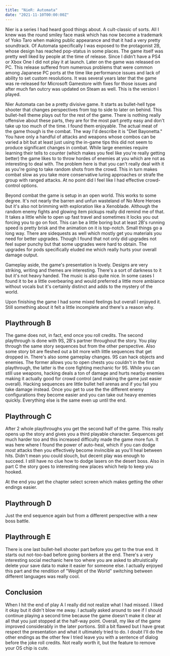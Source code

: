 ```yaml
---
title: "NieR: Automata"
date: "2021-11-10T00:00:00Z"
---
```


Nier is a series I had heard good things about.  A cult-classic of sorts.  All I knew was the round smiley face mask which has now become a trademark of Yoko Taro when making public appearance and that it had a very pretty soundtrack. Of Automata specifically I was exposed to the protagonist 2B, whose design has reached pop-status in some places.  The game itself was pretty well liked by people at the time of release.  Since I didn't have a PS4 or Xbox One I did not play it at launch.  Later on the game was released on PC.  This release suffered from numerous problems that were common among Japanese PC ports at the time like performance issues and lack of ability to set custom resolutions.  It was several years later that the game was re-released for Microsoft Gamestore with fixes for those issues and after much fan outcry was updated on Steam as well.  This is the version I played.

Nier Automata can be a pretty divisive game.  It starts as bullet-hell type shooter that changes perspectives from top to side to later on behind.  This bullet-hell theme plays out for the rest of the game.  There is nothing really offensive about these parts, they are for the most part pretty easy and don't take up too much of the time.  I found them enjoyable.  The actual meat of the game though is the combat.  The way I'd describe it is "Diet Bayonetta."  You have only a handful of attacks and weapons whose combos can be varied a bit but at least just using the in-game tips this did not seem to produce significant changes in combat.  While large enemies require learning their tells to counter (which makes you feel like you're really getting better) the game likes to to throw hordes of enemies at you which are not as interesting to deal with.  The problem here is that you can't really deal with it as you're going to take random shots from the crowd.  This in turn makes combat slow as you take more conservative luring approaches or strafe the group with ranged attacks.  At no point did I feel like I had effective crowd-control options.

Beyond combat the game is setup in an open world.  This works to some degree.  It's not nearly the barren and unfun wasteland of No More Heroes but it's also not brimming with exploration like a Xenoblade.  Although the random enemy fights and glowing item pickups really did remind me of that.  It takes a little while to open up fast travel and sometimes it locks you out forcing you to go on foot.  This can be a little boring but at least 2B's running speed is pretty brisk and the animation on it is top-notch.  Small things go a long way.  There are sidequests as well which mostly get you materials you need for better upgrades.  Though I found that not only did upgrades not feel super punchy but that some upgrades were hard to obtain.  The upgrades for pods specifically eluded me which really hurts your overall damage output.

Gameplay aside, the game's presentation is lovely.  Designs are very striking, writing and themes are interesting.  There's a sort of darkness to it but it's not heavy handed.  The music is also quite nice.  In some cases I found it to be a little overbearing and would preferred a little more ambiance without vocals but it's certainly distinct and adds to the mystery of the world.

Upon finishing the game I had some mixed feelings but overall I enjoyed it.  Still something about it felt a little incomplete and there's a reason why.

## Playthrough B

The game does not, in fact, end once you roll credits.  The second playthrough is done with 9S, 2B's partner throughout the story.  You play through the same story sequences but from the other perspective.  Also some story bit are fleshed out a bit more with little sequences that get dropped in.  There's also some gameplay changes.  9S can hack objects and enemies.  The former allows you to open chests you couldn't in the first playthrough, the latter is the core fighting mechanic for 9S.  While you can still use weapons, hacking deals a ton of damage and hurts nearby enemies making it actually good for crowd control (and making the game just easier overall).  Hacking sequences are little bullet hell arenas and if you fail you take damage instead. Once you get to use the the different enemy configurations they become easier and you can take out heavy enemies quickly.  Everything else is the same even up until the end.

## Playthrough C

After 2 whole playthroughs you get the second half of the game.  This really opens up the story and gives you a third playable character.  Sequences get much harder too and this increased difficulty made the game more fun.  It was here where I found the power of auto-heal, which if you can dodge _most_ attacks then you effectively become invincible as you'll heal between hits.  Didn't mean you could slouch, but decent play was enough to succeed.  I still have no clue how to dodge lasers on the desert boss.  Also in part C the story goes to interesting new places which help to keep you hooked.

At the end you get the chapter select screen which makes getting the other endings easier.

## Playthrough D

Just the end sequence again but from a different perspective with a new boss battle.

## Playthrough E

There is one last bullet-hell shooter part before you get to the true end.  It starts out not-too-bad before going bonkers at the end.  There's a very interesting social mechanic here too where you are asked to altruistically delete your save data to make it easier for someone else.  I actually enjoyed this part and the rendition of "Weight of the World" switching between different languages was really cool.

## Conclusion

When I hit the end of play A I really did not realize what I had missed.  I liked it okay but it didn't blow me away.  I actually asked around to see if I should continue playing a second time because the game doesn't make it clear at all that you just stopped at the half-way point.  Overall, my like of the game improved considerably in the later portions.  Still a bit flawed but I have great respect the presentation and what it ultimately tried to do.  I doubt I'll do the other endings as the other few I tried leave you with a sentence of dialog before the joke roll credits.  Not really worth it, but the feature to remove your OS chip is cute.
